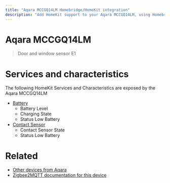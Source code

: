 ```yaml
---
title: "Aqara MCCGQ14LM Homebridge/HomeKit integration"
description: "Add HomeKit support to your Aqara MCCGQ14LM, using Homebridge, Zigbee2MQTT and homebridge-z2m."
---
```

<!---
This file has been GENERATED using src/docgen/docgen.ts
DO NOT EDIT THIS FILE MANUALLY!
-->
# Aqara MCCGQ14LM
> Door and window sensor E1


# Services and characteristics
The following HomeKit Services and Characteristics are exposed by
the Aqara MCCGQ14LM

* [Battery](../../battery.md)
  * Battery Level
  * Charging State
  * Status Low Battery
* [Contact Sensor](../../sensors.md)
  * Contact Sensor State
  * Status Low Battery


# Related
* [Other devices from Aqara](../index.md#aqara)
* [Zigbee2MQTT documentation for this device](https://www.zigbee2mqtt.io/devices/MCCGQ14LM.html)